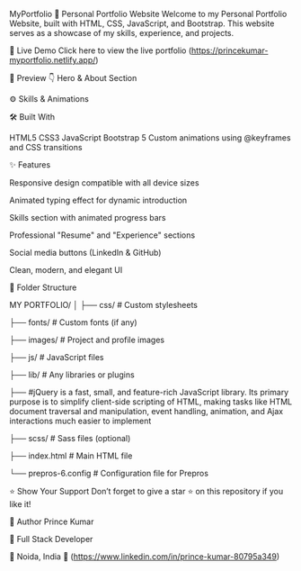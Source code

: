 MyPortfolio
💼 Personal Portfolio Website Welcome to my Personal Portfolio Website, built with HTML, CSS, JavaScript, and Bootstrap. 
This website serves as a showcase of my skills, experience, and projects.

🔗 Live Demo Click here to view the live portfolio (https://princekumar-myportfolio.netlify.app/)

📸 Preview 👇 Hero & About Section

⚙️ Skills & Animations

🛠️ Built With

HTML5 CSS3 JavaScript Bootstrap 5 Custom animations using @keyframes and CSS transitions

✨ Features

Responsive design compatible with all device sizes

Animated typing effect for dynamic introduction

Skills section with animated progress bars

Professional "Resume" and "Experience" sections

Social media buttons (LinkedIn & GitHub)

Clean, modern, and elegant UI

📁 Folder Structure

MY PORTFOLIO/ │ ├── css/ # Custom stylesheets

├── fonts/ # Custom fonts (if any)

├── images/ # Project and profile images

├── js/ # JavaScript files

├── lib/ # Any libraries or plugins

├──  #jQuery is a fast, small, and feature-rich JavaScript library. Its primary purpose is to simplify 
client-side scripting of HTML, making tasks like HTML document traversal and manipulation, 
event handling, animation, and Ajax interactions much easier to implement

├── scss/ # Sass files (optional)

├── index.html # Main HTML file

└── prepros-6.config # Configuration file for Prepros

⭐ Show Your Support Don’t forget to give a star ⭐ on this repository if you like it!

👤 Author Prince Kumar

🔭 Full Stack Developer

📍 Noida, India
🔗 (https://www.linkedin.com/in/prince-kumar-80795a349)

